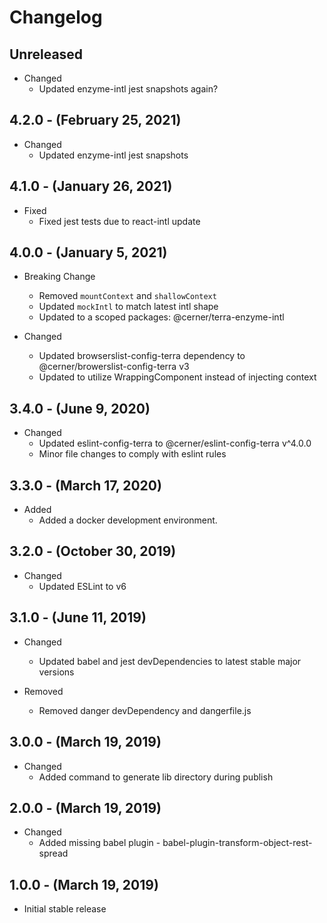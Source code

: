 # Changelog

## Unreleased

* Changed
  * Updated enzyme-intl jest snapshots again?

## 4.2.0 - (February 25, 2021)

* Changed
  * Updated enzyme-intl jest snapshots

## 4.1.0 - (January 26, 2021)

* Fixed
  * Fixed jest tests due to react-intl update

## 4.0.0 - (January 5, 2021)

* Breaking Change
  * Removed `mountContext` and `shallowContext`
  * Updated `mockIntl` to match latest intl shape
  * Updated to a scoped packages: @cerner/terra-enzyme-intl

* Changed
  * Updated browserslist-config-terra dependency to @cerner/browerslist-config-terra v3
  * Updated to utilize WrappingComponent instead of injecting context

## 3.4.0 - (June 9, 2020)

* Changed
  * Updated eslint-config-terra to @cerner/eslint-config-terra v^4.0.0
  * Minor file changes to comply with eslint rules

## 3.3.0 - (March 17, 2020)

* Added
  * Added a docker development environment.

## 3.2.0 - (October 30, 2019)

* Changed
  * Updated ESLint to v6

## 3.1.0 - (June 11, 2019)

* Changed
  * Updated babel and jest devDependencies to latest stable major versions

* Removed
  * Removed danger devDependency and dangerfile.js

## 3.0.0 - (March 19, 2019)

* Changed
  * Added command to generate lib directory during publish

## 2.0.0 - (March 19, 2019)

* Changed
  * Added missing babel plugin - babel-plugin-transform-object-rest-spread

## 1.0.0 - (March 19, 2019)

* Initial stable release
